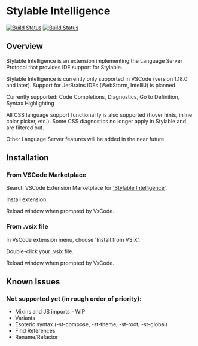 # Stylable Intelligence 
[![Build Status](https://travis-ci.org/wix/stylable-intelligence.svg?branch=master)](https://travis-ci.org/wix/stylable-intelligence)
[![Build Status](https://ci.appveyor.com/api/projects/status/6ky876hm9nycyu8m/branch/master?svg=true)](https://ci.appveyor.com/project/qballer/stylable-intelligence)
 
## Overview
Stylable Intelligence is an extension implementing the Language Server Protocol that provides IDE support for Stylable.

Stylable Intelligence is currently only supported in VSCode (version 1.18.0 and later). Support for JetBrains IDEs (WebStorm, IntelliJ) is planned.

Currently supported: Code Completions, Diagnostics, Go to Definition, Syntax Highlighting

All CSS language support functionality is also supported (hover hints, inline color picker, etc.). Some CSS diagnostics no longer apply in Stylable and are filtered out.

Other Language Server features will be added in the near future.


## Installation

### From VSCode Marketplace
Search VSCode Extension Marketplace for ['Stylable Intelligence'](https://marketplace.visualstudio.com/search?term=stylable-intelligence&target=VSCode&category=All%20categories&sortBy=Relevance).

Install extension.

Reload window when prompted by VsCode.

### From .vsix file 
In VsCode extension menu, choose 'Install from VSIX'.

Double-click your .vsix file. 

Reload window when prompted by VsCode.

## Known Issues

### Not supported yet (in rough order of priority):
* Mixins and JS imports - WIP
* Variants
* Esoteric syntax (-st-compose, -st-theme, -st-root, -st-global)
* Find References
* Rename/Refactor

